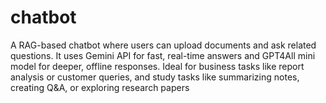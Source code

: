 # chatbot
A RAG-based chatbot where users can upload documents and ask related questions. It uses Gemini API for fast, real-time answers and GPT4All mini model for deeper, offline responses. Ideal for business tasks like report analysis or customer queries, and study tasks like summarizing notes, creating Q&amp;A, or exploring research papers
